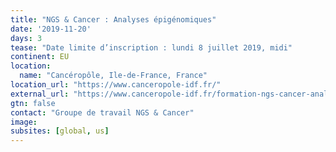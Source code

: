 ```yaml
---
title: "NGS & Cancer : Analyses épigénomiques"
date: '2019-11-20'
days: 3
tease: "Date limite d’inscription : lundi 8 juillet 2019, midi"
continent: EU
location:
  name: "Cancéropôle, Ile-de-France, France"
location_url: "https://www.canceropole-idf.fr/"
external_url: "https://www.canceropole-idf.fr/formation-ngs-cancer-analyses-epigenomiques/"
gtn: false
contact: "Groupe de travail NGS & Cancer"
image: 
subsites: [global, us]
---
```

